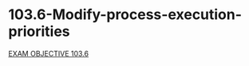 # 103.6-Modify-process-execution-priorities

[EXAM OBJECTIVE 103.6](https://www.lpi.org/our-certifications/exam-101-102-objectives/#103.6_Modify_process_execution_priorities)
